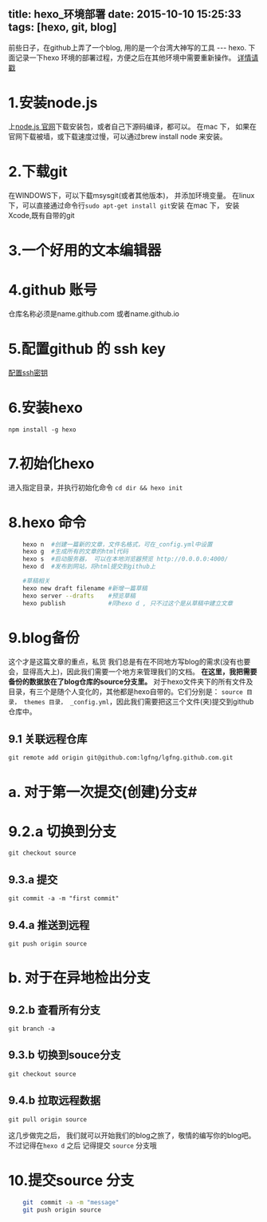 title: hexo_环境部署
date: 2015-10-10 15:25:33
tags: [hexo, git, blog]
---

前些日子，在github上弄了一个blog, 用的是一个台湾大神写的工具 --- hexo.
下面记录一下hexo 环境的部署过程，方便之后在其他环境中需要重新操作。
[详情请戳](http://ibruce.info/2013/11/22/hexo-your-blog/)
<!--more-->

# 1.安装node.js
上[node.js 官网](https://nodejs.org/en/)下载安装包，或者自己下源码编译，都可以。
在mac 下， 如果在官网下载被墙，或下载速度过慢，可以通过brew install node 来安装。
# 2.下载git
在WINDOWS下，可以下载msysgit(或者其他版本)， 并添加环境变量。
在linux 下，可以直接通过命令行`sudo apt-get install git`安装
在mac 下， 安装Xcode,既有自带的git
# 3.一个好用的文本编辑器
# 4.github 账号
仓库名称必须是name.github.com 或者name.github.io
# 5.配置github 的 ssh key
[配置ssh密钥](https://lgfng.github.io/2015/10/10/配置ssh密钥/)
# 6.安装hexo 
`npm install -g hexo`
# 7.初始化hexo
进入指定目录，并执行初始化命令 
`cd dir && hexo init`
# 8.hexo 命令
```bash
    hexo n  #创建一篇新的文章，文件名格式，可在_config.yml中设置
    hexo g  #生成所有的文章的html代码
    hexo s  #启动服务器， 可以在本地浏览器预览 http://0.0.0.0:4000/
    hexo d  #发布到网站，将html提交到github上

    #草稿相关
    hexo new draft filename #新增一篇草稿
    hexo server --drafts    #预览草稿
    hexo publish            #同hexo d , 只不过这个是从草稿中建立文章
```
# 9.blog备份
这个才是这篇文章的重点，私货
我们总是有在不同地方写blog的需求(没有也要会，显得高大上)，因此我们需要一个地方来管理我们的文档。
**在这里，我把需要备份的数据放在了blog仓库的source分支里。**
对于hexo文件夹下的所有文件及目录，有三个是随个人变化的，其他都是hexo自带的。它们分别是：
`source 目录， themes 目录， _config.yml`，因此我们需要把这三个文件(夹)提交到github仓库中。

## 9.1 关联远程仓库
`git remote add origin git@github.com:lgfng/lgfng.github.com.git`

# a. 对于第一次提交(创建)分支#
# 9.2.a 切换到分支
`git checkout source`
## 9.3.a 提交
`git commit -a -m "first commit"`
## 9.4.a 推送到远程
`git push origin source`

# b. 对于在异地检出分支
## 9.2.b 查看所有分支
`git branch -a`
## 9.3.b 切换到souce分支
`git checkout source`
## 9.4.b 拉取远程数据
`git pull origin source`

这几步做完之后， 我们就可以开始我们的blog之旅了，敬情的编写你的blog吧。不过记得在`hexo d` 之后 记得提交 `source` 分支哦
# 10.提交source 分支
```bash
    git  commit -a -m "message"
    git push origin source
```

